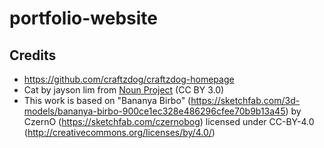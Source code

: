 # portfolio-website





## Credits 
- https://github.com/craftzdog/craftzdog-homepage
- Cat by jayson lim from <a href="https://thenounproject.com/browse/icons/term/cat/" target="_blank" title="Cat Icons">Noun Project</a> (CC BY 3.0)
- This work is based on "Bananya Birbo" (https://sketchfab.com/3d-models/bananya-birbo-900ce1ec328e486296cfee70b9b13a45) by CzernO (https://sketchfab.com/czernobog) licensed under CC-BY-4.0 (http://creativecommons.org/licenses/by/4.0/)
